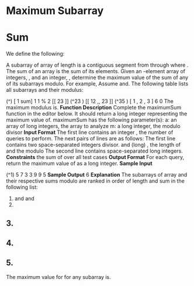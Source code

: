# Maximum Subarray

# Sum

We define the following:

A subarray of array of length is a contiguous segment from through where
.
The sum of an array is the sum of its elements.
Given an -element array of integers, , and an integer, , determine the maximum value of the sum of
any of its subarrays modulo. For example, Assume and. The following table lists all
subarrays and their modulus:

(^) [ 1 sum] 1 1 % 2
[[ 23 ]] (^23  )
[[ 12 ,, 23 ]] (^35  )
[ 1 , 2 , 3 ] 6 0
The maximum modulus is.
**Function Description**
Complete the maximumSum function in the editor below. It should return a long integer representing the
maximum value of.
maximumSum has the following parameter(s):
a: an array of long integers, the array to analyze
m: a long integer, the modulo divisor
**Input Format**
The first line contains an integer , the number of queries to perform.
The next pairs of lines are as follows:
The first line contains two space-separated integers divisor. and (long) , the length of and the modulo
The second line contains space-separated long integers.
**Constraints**
the sum of over all test cases
**Output Format**
For each query, return the maximum value of as a long integer.
**Sample Input**


(^1) 5 7
3 3 9 9 5
**Sample Output**
6
**Explanation**
The subarrays of array and their respective sums modulo are ranked in order of
length and sum in the following list:
1. and
and
2.

## 3.

## 4.

## 5.

The maximum value for for any subarray is.